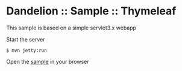 # Dandelion :: Sample :: Thymeleaf

This sample is based on a simple servlet3.x webapp

Start the server

``` shell
$ mvn jetty:run
```

Open the [sample](http://localhost:8080/assets-thymeleaf) in your browser
